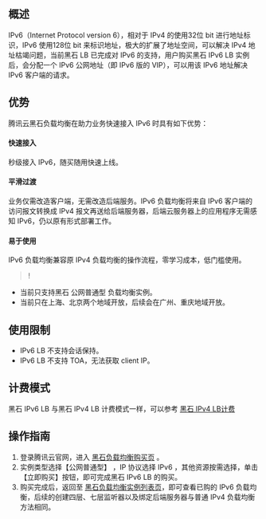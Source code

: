 ## 概述
IPv6（Internet Protocol version 6），相对于 IPv4 的使用32位 bit 进行地址标识，IPv6 使用128位 bit 来标识地址，极大的扩展了地址空间，可以解决 IPv4 地址枯竭问题，当前黑石 LB 已完成对 IPv6 的支持，用户购买黑石 IPv6 LB 实例后，会分配一个 IPv6 公网地址（即 IPv6 版的 VIP），可以用该 IPv6 地址解决 IPv6 客户端的请求。


## 优势
腾讯云黑石负载均衡在助力业务快速接入 IPv6 时具有如下优势：
#### 快速接入
秒级接入 IPv6，随买随用快速上线。
#### 平滑过渡
业务仅需改造客户端，无需改造后端服务。IPv6 负载均衡将来自 IPv6 客户端的访问报文转换成 IPv4 报文再送给后端服务器，后端云服务器上的应用程序无需感知 IPv6，仍以原有形式部署工作。
#### 易于使用
IPv6 负载均衡兼容原 IPv4 负载均衡的操作流程，零学习成本，低门槛使用。

>!
- 当前只支持黑石 公网普通型 负载均衡实例。
- 当前只在上海、北京两个地域开放，后续会在广州、重庆地域开放。


## 使用限制
- IPv6 LB 不支持会话保持。
- IPv6 LB 不支持 TOA，无法获取 client IP。

## 计费模式
黑石 IPv6 LB 与黑石 IPv4 LB 计费模式一样，可以参考 [黑石 IPv4 LB计费](https://cloud.tencent.com/document/product/386/13360)

## 操作指南
1. 登录腾讯云官网，进入 [黑石负载均衡购买页](https://buy.cloud.tencent.com/lbbm) 。
2. 实例类型选择【公网普通型】 ，IP 协议选择 IPv6 ，其他资源按需选择，单击【立即购买】按钮，即可完成黑石 IPv6 LB 的购买。
3. 购买完成后，返回至 [黑石负载均衡实例列表页](https://console.cloud.tencent.com/lbbm/lb)，即可查看已购的 IPv6 负载均衡，后续的创建四层、七层监听器以及绑定后端服务器与普通 IPv4 负载均衡方法相同。
